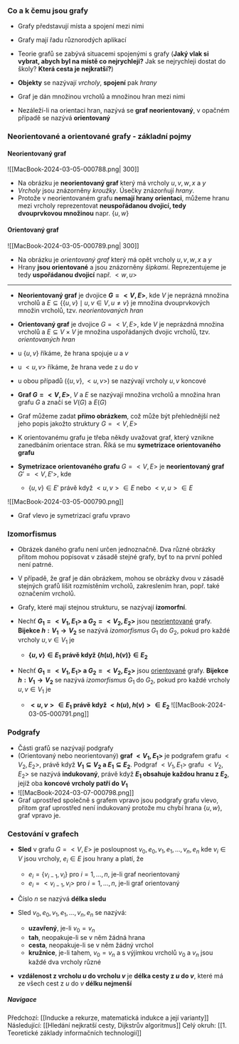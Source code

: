 ### Co a k čemu jsou grafy
- Grafy představují místa a spojení mezi nimi
- Grafy mají řadu různorodých aplikací

- Teorie grafů se zabývá situacemi spojenými s grafy (**Jaký vlak si vybrat, abych byl na místě co nejrychleji?** Jak se nejrychleji dostat do školy? **Která cesta je nejkratší?**)

- **Objekty** se nazývají *vrcholy*, **spojení** pak *hrany*
- Graf je dán množinou vrcholů a množinou hran mezi nimi

- Nezáleží-li na orientaci hran, nazývá se **graf neorientovaný**, v opačném případě se nazývá **orientovaný**

### Neorientované a orientované grafy - základní pojmy
#### Neorientovaný graf
![[MacBook-2024-03-05-000788.png| 300]]
- Na obrázku je **neorientovaný graf** který má vrcholy $u, v, w, x$ a $y$
- *Vrcholy* jsou znázorněny *kroužky*. Úsečky znázorňují *hrany*.
- Protože v neorientovaném grafu **nemají hrany orientaci**, můžeme hranu mezi vrcholy reprezentovat **neuspořádanou dvojicí, tedy dvouprvkovou množinou** napr. $\{u, w\}$
#### Orientovaný graf
![[MacBook-2024-03-05-000789.png| 300]]
- Na obrázku je *orientovaný graf* který má opět vrcholy $u, v, w, x$ a $y$
- Hrany **jsou orientované** a jsou znázorněny *šipkami*. Reprezentujeme je tedy **uspořádanou dvojicí** např. $<w, u>$
---
- **Neorientovaný graf** je dvojice **$G = <V,E>$**, kde $V$ je neprázná množina vrcholů a $E \subseteq \{\{u, v\} \mid u, v \in V, u \neq v \}$ je množina dvouprvkových množin vrcholů, tzv. *neorientovaných hran*
- **Orientovaný graf** je dvojice $G = <V,E>$, kde $V$ je neprázdná množina vrcholů a $E \subseteq V \times V$ je množina uspořádaných dvojic vrcholů, tzv. *orientovaných hran*

- u $\{u, v \}$ říkáme, že hrana spojuje $u$ a $v$
- u $<u, v>$ říkáme, že hrana vede z $u$ do $v$
- u obou případů $(\{u, v \}, <u, v>)$ se nazývají vrcholy $u, v$ koncové

- **Graf $G = <V,E>$**, $V$ a $E$ se nazývají množina vrcholů a množina hran grafu $G$ a značí se $V(G)$ a $E(G)$
- Graf můžeme zadat **přímo obrázkem**, což může být přehlednější než jeho popis jakožto struktury $G = <V, E>$

- K orientovanému grafu je třeba někdy uvažovat graf, který vznikne zanedbáním orientace stran. Říká se mu **symetrizace orientovaného grafu**
- **Symetrizace orientovaného grafu** $G = <V, E>$ je **neorientovaný graf** $G' = <V, E'>$, kde
	- $\{u,v \} \in E'$ právě když $<u, v> \in E$ nebo $<v, u> \in E$

![[MacBook-2024-03-05-000790.png]]
- Graf vlevo je symetrizací grafu vpravo

### Izomorfismus
- Obrázek daného grafu není určen jednoznačně. Dva různé obrázky přitom mohou popisovat v zásadě stejné grafy, byť to na první pohled není patrné. 
- V případě, že graf je dán obrázkem, mohou se obrázky dvou v zásadě stejných grafů lišit rozmístěním vrcholů, zakreslením hran, popř. také označením vrcholů. 
- Grafy, které mají stejnou strukturu, se nazývají **izomorfní**.

- Nechť **$G_{1} = <V_{1}, E_{1}>$ a $G_{2} = <V_{2}, E_{2}>$** jsou <u>neorientované</u> grafy. **Bijekce $h: V_{1} \rightarrow V_{2}$** se nazývá *izomorfismus* $G_{1}$ do $G_{2}$, pokud pro každé vrcholy $u, v \in V_{1}$ je
	- **$\{u, v \} \in E_{1}$ právě když $\{h(u), h(v)\} \in E_{2}$**

- Nechť **$G_{1} = <V_{1}, E_{1}>$ a $G_{2} = <V_{2}, E_{2}>$** jsou <u>orientované</u> grafy. **Bijekce $h: V_{1} \rightarrow V_{2}$** se nazývá *izomorfismus* $G_{1}$ do $G_{2}$, pokud pro každé vrcholy $u, v \in V_{1}$ je
	- **$<u, v > \in E_{1}$ právě když $<h(u), h(v)> \in E_{2}$**
![[MacBook-2024-03-05-000791.png]]

### Podgrafy
- Části grafů se nazývají podgrafy
- (Orientovaný nebo neorientovaný) **graf $<V_{1}, E_{1}>$** je podgrafem grafu $<V_{2}, E_{2}>$, právě když **$V_{1} \subseteq V_{2}$ a $E_{1} \subseteq E_{2}$**. Podgraf $<V_{1}, E_{1}>$ grafu $<V_{2}, E_{2}>$ se nazývá **indukovaný**, právě když **$E_{1}$ obsahuje každou hranu z $E_{2}$**, jejíž oba **koncové vrcholy patří do $V_{1}$**
- ![[MacBook-2024-03-07-000798.png]]
- Graf uprostřed společně s grafem vpravo jsou podgrafy grafu vlevo, přitom graf uprostřed není indukovaný protože mu chybí hrana $\{u, w\}$, graf vpravo je.

### Cestování v grafech
- **Sled** v grafu $G = <V,E>$ je posloupnost $v_{0}, e_{0}, v_{1}, e_{1},  ..., v_{n}, e_{n}$ kde $v_{i} \in V$ jsou vrcholy, $e_{i} \in E$ jsou hrany a platí, že
	- $e_{i} = \{v_{i-1}, v_{i}\}$ pro $i = 1, ..., n$, je-li graf neorientovaný
	- $e_{i} = <v_{i-1} , v_{i}>$ pro $i = 1, ..., n$, je-li graf orientovaný
- Číslo $n$ se nazývá **délka sledu**

- Sled $v_{0}, e_{0}, v_{1}, e_{1},  ..., v_{n}, e_{n}$ se nazývá:
	- **uzavřený**, je-li $v_{0} = v_{n}$
	- **tah**, neopakuje-li se v něm žádná hrana
	- **cesta**, neopakuje-li se v něm žádný vrchol
	- **kružnice**, je-li tahem, $v_{0} = v_{n}$ a s výjimkou vrcholů $v_{0}$ a $v_{n}$ jsou každé dva vrcholy různé

- **vzdálenost z vrcholu $u$ do vrcholu $v$** je **délka cesty z $u$ do $v$**, které má ze všech cest z $u$ do $v$ **délku nejmenší**

##### Navigace
Předchozí:  [[Inducke a rekurze, matematická indukce a její varianty]]
Následující: [[Hledání nejkratší cesty, Dijkstrův algoritmus]]
Celý okruh: [[1. Teoretické základy informačních technologií]]